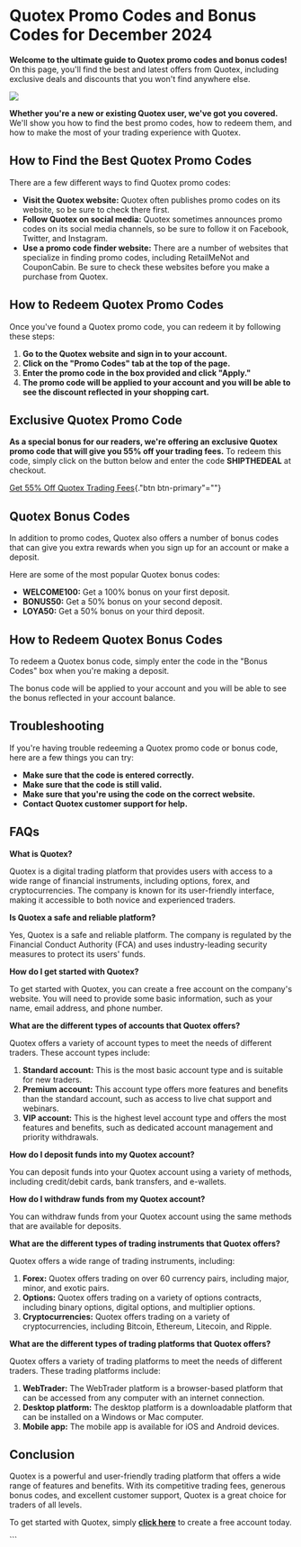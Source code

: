# Quotex Promo Codes and Bonus Codes for December 2024

**Welcome to the ultimate guide to Quotex promo codes and bonus codes!**
On this page, you\'ll find the best and latest offers from Quotex,
including exclusive deals and discounts that you won\'t find anywhere
else.

[![](https://static.quotex.io/files/4_en/300_250.jpg)](https://traff.sbs/brokerqxlid)

**Whether you\'re a new or existing Quotex user, we\'ve got you
covered.** We\'ll show you how to find the best promo codes, how to
redeem them, and how to make the most of your trading experience with
Quotex.

## How to Find the Best Quotex Promo Codes

There are a few different ways to find Quotex promo codes:

-   **Visit the Quotex website:** Quotex often publishes promo codes on
    its website, so be sure to check there first.
-   **Follow Quotex on social media:** Quotex sometimes announces promo
    codes on its social media channels, so be sure to follow it on
    Facebook, Twitter, and Instagram.
-   **Use a promo code finder website:** There are a number of websites
    that specialize in finding promo codes, including RetailMeNot and
    CouponCabin. Be sure to check these websites before you make a
    purchase from Quotex.

## How to Redeem Quotex Promo Codes

Once you\'ve found a Quotex promo code, you can redeem it by following
these steps:

1.  **Go to the Quotex website and sign in to your account.**
2.  **Click on the "Promo Codes" tab at the top of the page.**
3.  **Enter the promo code in the box provided and click
    "Apply."**
4.  **The promo code will be applied to your account and you will be
    able to see the discount reflected in your shopping cart.**

## Exclusive Quotex Promo Code

**As a special bonus for our readers, we\'re offering an exclusive
Quotex promo code that will give you 55% off your trading fees.** To
redeem this code, simply click on the button below and enter the code
**SHIPTHEDEAL** at checkout.

[Get 55% Off Quotex Trading
Fees](\%22https://traff.sbs/brokerqxsignup\%22){."btn
btn-primary"=""}

## Quotex Bonus Codes

In addition to promo codes, Quotex also offers a number of bonus codes
that can give you extra rewards when you sign up for an account or make
a deposit.

Here are some of the most popular Quotex bonus codes:

-   **WELCOME100:** Get a 100% bonus on your first deposit.
-   **BONUS50:** Get a 50% bonus on your second deposit.
-   **LOYA50:** Get a 50% bonus on your third deposit.

## How to Redeem Quotex Bonus Codes

To redeem a Quotex bonus code, simply enter the code in the "Bonus
Codes" box when you\'re making a deposit.

The bonus code will be applied to your account and you will be able to
see the bonus reflected in your account balance.

## Troubleshooting

If you\'re having trouble redeeming a Quotex promo code or bonus code,
here are a few things you can try:

-   **Make sure that the code is entered correctly.**
-   **Make sure that the code is still valid.**
-   **Make sure that you\'re using the code on the correct website.**
-   **Contact Quotex customer support for help.**

## FAQs

**What is Quotex?**

Quotex is a digital trading platform that provides users with access to
a wide range of financial instruments, including options, forex, and
cryptocurrencies. The company is known for its user-friendly interface,
making it accessible to both novice and experienced traders.

**Is Quotex a safe and reliable platform?**

Yes, Quotex is a safe and reliable platform. The company is regulated by
the Financial Conduct Authority (FCA) and uses industry-leading security
measures to protect its users\' funds.

**How do I get started with Quotex?**

To get started with Quotex, you can create a free account on the
company\'s website. You will need to provide some basic information,
such as your name, email address, and phone number.

**What are the different types of accounts that Quotex offers?**

Quotex offers a variety of account types to meet the needs of different
traders. These account types include:

1.  **Standard account:** This is the most basic account type and is
    suitable for new traders.
2.  **Premium account:** This account type offers more features and
    benefits than the standard account, such as access to live chat
    support and webinars.
3.  **VIP account:** This is the highest level account type and offers
    the most features and benefits, such as dedicated account management
    and priority withdrawals.

**How do I deposit funds into my Quotex account?**

You can deposit funds into your Quotex account using a variety of
methods, including credit/debit cards, bank transfers, and e-wallets.

**How do I withdraw funds from my Quotex account?**

You can withdraw funds from your Quotex account using the same methods
that are available for deposits.

**What are the different types of trading instruments that Quotex
offers?**

Quotex offers a wide range of trading instruments, including:

1.  **Forex:** Quotex offers trading on over 60 currency pairs,
    including major, minor, and exotic pairs.
2.  **Options:** Quotex offers trading on a variety of options
    contracts, including binary options, digital options, and multiplier
    options.
3.  **Cryptocurrencies:** Quotex offers trading on a variety of
    cryptocurrencies, including Bitcoin, Ethereum, Litecoin, and Ripple.

**What are the different types of trading platforms that Quotex
offers?**

Quotex offers a variety of trading platforms to meet the needs of
different traders. These trading platforms include:

1.  **WebTrader:** The WebTrader platform is a browser-based platform
    that can be accessed from any computer with an internet connection.
2.  **Desktop platform:** The desktop platform is a downloadable
    platform that can be installed on a Windows or Mac computer.
3.  **Mobile app:** The mobile app is available for iOS and Android
    devices.

## Conclusion

Quotex is a powerful and user-friendly trading platform that offers a
wide range of features and benefits. With its competitive trading fees,
generous bonus codes, and excellent customer support, Quotex is a great
choice for traders of all levels.

To get started with Quotex, simply **[click
here](\%22https://traff.sbs/brokerqxsignup\%22)** to create a free
account today.

\`\`\`

